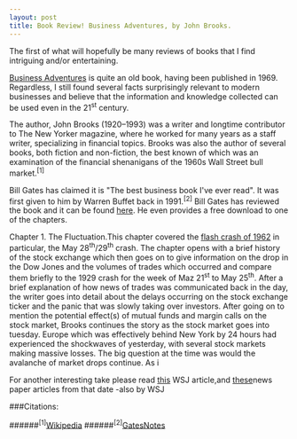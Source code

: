```yaml
---
layout: post
title: Book Review! Business Adventures, by John Brooks.
---
```


The first of what will hopefully be many reviews of books that I find intriguing and/or entertaining.

[Business Adventures](https://www.goodreads.com/book/show/4191136-business-adventures) is quite an old book, having been published in 1969. Regardless, I still found several facts surprisingly relevant to modern businesses and believe that the information and knowledge collected can be used even in the 21<sup>st</sup> century.

The author, John Brooks (1920–1993) was a writer and longtime contributor to The New Yorker magazine, where he worked for many years as a staff writer, specializing in financial topics. Brooks was also the author of several books, both fiction and non-fiction, the best known of which was an examination of the financial shenanigans of the 1960s Wall Street bull market.<sup>[1]</sup>

Bill Gates has claimed it is "The best business book I've ever read". It was first given to him by Warren Buffet back in 1991.<sup>[2]</sup> Bill Gates has reviewed the book and it can be found [here](http://www.gatesnotes.com/Books/Business-Adventures). He even provides a free download to one of the chapters.

Chapter 1. The Fluctuation.This chapter covered the [flash crash of 1962](https://en.wikipedia.org/wiki/Kennedy_Slide_of_1962) in particular, the May 28<sup>th</sup>/29<sup>th</sup> crash. The chapter opens with a brief history of the stock exchange which then goes on to give information on the drop in the Dow Jones and the volumes of trades which occurred and compare them briefly to the 1929 crash for the week of Maz 21<sup>st</sup> to May 25<sup>th</sup>. After a brief explanation of how news of trades was communicated back in the day, the writer goes into detail about the delays occurring on the stock exchange ticker and the panic that was slowly taking over investors. After going on to mention the potential effect(s) of mutual funds and margin calls on the stock market, Brooks continues the story as the stock market goes into tuesday. Europe which was effectively behind New York by 24 hours had experienced the shockwaves of yesterday, with several stock markets making massive losses. The big question at the time was would the avalanche of market drops continue. As i 

For another interesting take please read [this](http://www.wsj.com/articles/SB10001424052748703957604575272791511469272) WSJ article,and [these]()news paper articles from that date -also by WSJ

###Citations:

######<sup>[1]</sup>[Wikipedia](https://en.wikipedia.org/wiki/John_Brooks_%28writer%29)
######<sup>[2]</sup>[GatesNotes](http://www.gatesnotes.com/Books/Business-Adventures)

